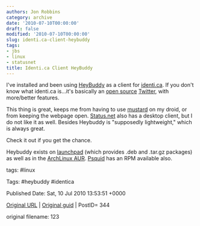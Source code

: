 ```yaml
---
authors: Jon Robbins
category: archive
date: '2010-07-10T00:00:00'
draft: false
modified: '2010-07-10T00:00:00'
slug: identi.ca-client-heybuddy
tags:
- jbs
- linux
- statusnet
title: Identi.ca Client HeyBuddy
---
```


I've installed and been using [HeyBuddy](http://www.jezra.net/projects/heybuddy) as a client for [identi.ca](http://identi.ca).  If you don't know what identi.ca is...it's basically an [open source](http://linuxoutlaws.com/explanation/foss) [Twitter](http://twitter.com), with more/better features.

 This thing is great, keeps me from having to use [mustard](http://identi.ca/group/mustard) on my droid, or from keeping the webpage open.  [Status.net](http://status.net) also has a desktop client, but I do not like it as well.  Besides Heybuddy is "supposedly lightweight," which is always great.

 Check it out if you get the chance.

 Heybuddy exists on [launchpad](https://launchpad.net/heybuddy) (which provides .deb and .tar.gz packages) as well as in the [ArchLinux AUR](http://aur.archlinux.org/packages.php?ID=37175). [Psquid](http://rpm.psquid.net/) has an RPM available also.

 



tags: #linux 

Tags:  #heybuddy #identica 


Published Date: Sat, 10 Jul 2010 13:53:51 +0000 

[Original URL](http://factorq.net/2010/07/10/identi-ca-client-heybuddy/) | [Original guid](http://factorq.net/?p=344) | PostID= 344

 original filename: 123
